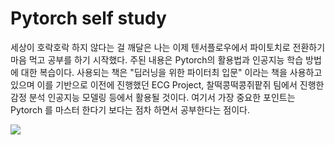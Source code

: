 # Pytorch self study

세상이 호락호락 하지 않다는 걸 깨달은 나는 이제 텐서플로우에서 파이토치로 전환하기 마음 먹고 공부를 하기 시작했다. 주된 내용은 Pytorch의 활용법과 인공지능 학습 방법에 대한 복습이다. 사용되는 책은 "딥러닝을 위한 파이터최 입문" 이라는 책을 사용하고 있으며 이를 기반으로 이전에 진행했던 ECG Project, 찰떡콩떡콩쥐팥쥐 팀에서 진행한 감정 분석 인공지능 모델링 등에서 활용될 것이다. 여기서 가장 중요한 포인트는 Pytorch 를 마스터 한다기 보다는 점차 하면서 공부한다는 점이다.

![](https://www.meme-arsenal.com/memes/d1c0202ffc1ef5787075eb34db20c386.jpg)

